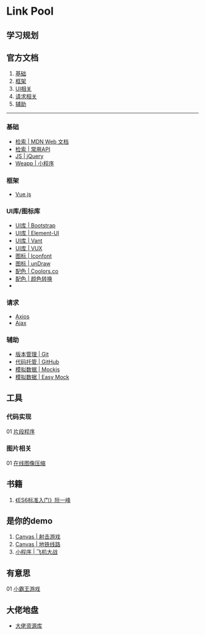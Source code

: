 # Link Pool

## 学习规划

## 官方文档

01. [基础](#BASIC)
02. [框架](#FRAME)
03. [UI相关](#UI)
04. [请求相关](#REQUEST)
05. [辅助](#AID)

---

### <a name="BASIC"></a>基础

- [检索 | MDN Web 文档](https://developer.mozilla.org/zh-CN/)
- [检索 | 常用API](http://tool.oschina.net/apidocs/)
- [JS | jQuery](https://jquery.com/)
- [Weapp | 小程序](https://developers.weixin.qq.com/miniprogram/dev/framework/)

### <a name="FRAME"></a>框架

- [Vue.js](https://cn.vuejs.org/)

### <a name="UI"></a>UI库/图标库

- [UI库 | Bootstrap](http://www.bootcss.com/)
- [UI库 | Element-UI](http://element-cn.eleme.io/#/zh-CN)
- [UI库 | Vant](https://youzan.github.io/vant/#/zh-CN/intro)
- [UI库 | VUX](https://vux.li/)
- [图标 | Iconfont](http://www.iconfont.cn/collections/detail?spm=a313x.7781069.1998910419.d9df05512&cid=12897)
- [图标 | unDraw](http://undraw.co/illustrations)
- [配色 | Coolors.co](https://coolors.co/e6eaad-cddfa0-6c91c2-6fd08c-78586f)
- [配色 | 颜色转换](http://www.yuangongju.com/color)
- []()

### <a name="REQUEST"></a>请求

- [Axios](https://www.kancloud.cn/yunye/axios/234845)
- [Ajax](https://api.jquery.com/category/ajax/)

### <a name="AID"></a>辅助

- [版本管理 | Git](https://git-scm.com/)
- [代码托管 | GitHub](https://github.com/)
- [模拟数据 | Mockjs](http://mockjs.com/)
- [模拟数据 | Easy Mock](https://easy-mock.com)

## 工具

### 代码实现

01 [片段程序](https://www.pianduan.fun/)

### 图片相关

01 [在线图像压缩](https://img.top/)

## 书籍

01. [《ES6标准入门》阮一峰](http://es6.ruanyifeng.com/#README)

## 是你的demo

01. [Canvas | 射击游戏](https://codepen.io/jeffibacache/pen/bzBsp)
02. [Canvas | 地铁线路](https://juejin.im/post/5cdcab95e51d453a4a357e9d)
03. [小程序 | 飞机大战](https://juejin.im/post/5cda3a64f265da039955fe5e)

## 有意思

01 [小霸王游戏](https://yikm.net/)

## 大佬地盘

- [大佬资源库](https://panjiachen.github.io/awesome-bookmarks/)